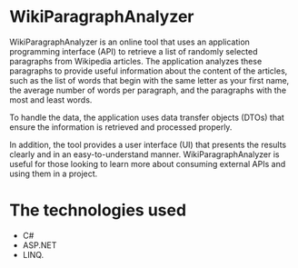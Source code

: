 # WikiParagraphAnalyzer

WikiParagraphAnalyzer is an online tool that uses an application programming interface (API) to retrieve a list of randomly selected paragraphs from Wikipedia articles. The application analyzes these paragraphs to provide useful information about the content of the articles, such as the list of words that begin with the same letter as your first name, the average number of words per paragraph, and the paragraphs with the most and least words.


To handle the data, the application uses data transfer objects (DTOs) that ensure the information is retrieved and processed properly.

In addition, the tool provides a user interface (UI) that presents the results clearly and in an easy-to-understand manner. WikiParagraphAnalyzer is useful for those looking to learn more about consuming external APIs and using them in a project.

# The technologies used
- C#
- ASP.NET
- LINQ.
